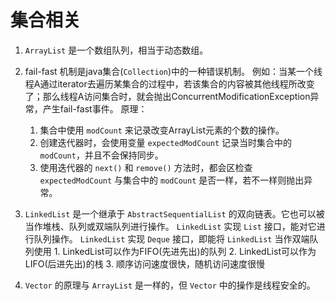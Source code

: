 # 集合相关

1. `ArrayList` 是一个数组队列，相当于动态数组。

2. fail-fast 机制是java集合(`Collection`)中的一种错误机制。
   例如：当某一个线程A通过iterator去遍历某集合的过程中，若该集合的内容被其他线程所改变了；那么线程A访问集合时，就会抛出ConcurrentModificationException异常，产生fail-fast事件。
   原理：
   1. 集合中使用 `modCount` 来记录改变ArrayList元素的个数的操作。
   1. 创建迭代器时，会使用变量 `expectedModCount` 记录当时集合中的 `modCount`，并且不会保持同步。
   2. 使用迭代器的 `next()` 和 `remove()` 方法时，都会区检查 `expectedModCount` 与集合中的 `modCount` 是否一样，若不一样则抛出异常。

3. `LinkedList` 是一个继承于 `AbstractSequentialList` 的双向链表。它也可以被当作堆栈、队列或双端队列进行操作。
   `LinkedList` 实现 `List` 接口，能对它进行队列操作。
   `LinkedList` 实现 `Deque` 接口，即能将 `LinkedList` 当作双端队列使用
        1. LinkedList可以作为FIFO(先进先出)的队列
        2. LinkedList可以作为LIFO(后进先出)的栈
        3. 顺序访问速度很快，随机访问速度很慢
        
4. `Vector` 的原理与 `ArrayList` 是一样的，但 `Vector` 中的操作是线程安全的。
